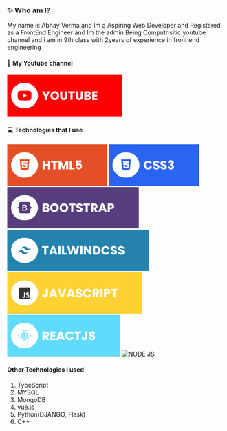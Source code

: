 ### ✨ Who am I?
My name is Abhay Verma and Im a Aspiring Web Developer and Registered as a FrontEnd Engineer and Im the admin Being Computrisitic youtube channel and i am in 9th class with 2years of experience in front end engineering

#### 🔗 My Youtube channel
[![YouTube](./youtube.svg)](https://www.youtube.com/channel/UCHaTfEKNEsaq4t_BtXkBkdw)

#### 💻 Technologies that I use
![HTML5](./html.svg) ![CSS3](./css.svg) ![Bootstrap](./bootstrap.svg) ![TailwindCSS](./tailwind.svg) ![JavaScript](./javascript.svg) ![React](./react.svg)  ![NODE JS](./reactee.svg) 



#### Other Technologies I used

1. TypeScript
2. MYSQL
3. MongoDB
4. vue.js
5. Python(DJANGO, Flask)
6. C++
